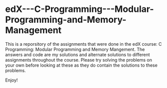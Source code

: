 # edX---C-Programming---Modular-Programming-and-Memory-Management

This is a reporsitory of the assignments that were done in the edX course: C Programming: Modular Programming and Memory Mangement. The answers and code are my solutions and alternate solutions to different assignments throughout the course. Please try solving the problems on your own before looking at these as they do contain the solutions to these problems.

Enjoy!
